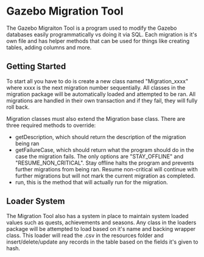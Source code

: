 # Gazebo Migration Tool

The Gazebo Migraiton Tool is a program used to modify the Gazebo databases easily programmatically vs doing it via SQL. Each migration is it's own file and has helper methods that can be used for things like creating tables, adding columns and more.

## Getting Started

To start all you have to do is create a new class named "Migration_xxxx" where xxxx is the next migration number sequentially. All classes in the migration package will be automatically loaded and attempted to be ran.
All migrations are handled in their own transaction and if they fail, they will fully roll back. 

Migration classes must also extend the Migration base class. There are three required methods to override:
 - getDescription, which should return the description of the migration being ran
 - getFailureCase, which should return what the program should do in the case the migration fails. The only options are "STAY_OFFLINE" and "RESUME_NON_CRITICAL". Stay offline halts the program and prevents further migrations from being ran. Resume non-critical will continue with further migrations but will not mark the current migration as completed.
 - run, this is the method that will actually run for the migration.

## Loader System

The Migration Tool also has a system in place to maintain system loaded values such as quests, achievements and seasons. Any class in the loaders package will be attempted to load based on it's name and backing wrapper class. This loader will read the .csv in the resources folder and insert/delete/update any records in the table based on the fields it's given to hash. 
